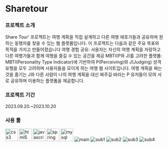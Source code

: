 <h1>Sharetour</h1>
<h3>프로젝트 소개</h3>
<p>Share Tour’ 프로젝트는 여행 계획을 직접 설계하고 다른 여행 애호가들과 공유하며 원하는 동행자를 찾을 수 있는 웹 플랫폼입니다. 이 프로젝트는 다음과 같은 주요 목표와 목적을 가지고 만들어졌습니다
여행 경험 공유: 사용자는 자신의 여행 계획을 자랑하고 다른 여행가들과 함께 여행을 즐길 수 있는 공간을 제공
MBTI(P와 J)를 고려한 플랫폼: MBTI(Personality Type Indicator)에 기반하여 P(Perceiving)와 J(Judging) 성격 유형을 모두 고려하며 사용자들을 모이게 하는 여행 웹 사이트입니다. 여행 계획을 짜는 것을 즐기는 J와 다른 사람이 나의 여행 계획을 대신 짜주길 바라는 P 유저들이 모여 서로 공유하며 이용하는 플랫폼을 제공합니다.</p>
<h3>프로젝트 기간</h3>
<p>2023.09.20.~2023.10.20</p>
<h3>사용 툴</h3>
 <a href="https://www.w3schools.com/css/" target="_blank" rel="noreferrer"><img src="https://www.vectorlogo.zone/logos/w3_css/w3_css-official.svg" alt="css3" width="40" height="40"/></a>
  <a href="https://www.w3.org/html/" target="_blank" rel="noreferrer"><img src="https://www.vectorlogo.zone/logos/w3_html5/w3_html5-ar21.svg" alt="html5" width="40" height="40"/></a>
    <a href="https://developer.mozilla.org/en-US/docs/Web/JavaScript" target="_blank" rel="noreferrer"><img src="https://www.vectorlogo.zone/logos/javascript/javascript-icon.svg" alt="javascript" width="40" height="40"/></a>
    <a href="https://spring.io/" target="_blank" rel="noreferrer"><img src="https://www.vectorlogo.zone/logos/springio/springio-icon.svg" alt="spring" width="40" height="40"/></a>
      <a href="https://www.mysql.com/" target="_blank" rel="noreferrer"><img src="https://www.vectorlogo.zone/logos/mysql/mysql-horizontal.svg" alt="mysql"  height="40"/></a>
<img src="https://github.com/dusdn3391/sharetour/assets/141704712/6f8970d0-c693-4d94-854b-1a43700653ac" alt="main">
<img src="https://github.com/dusdn3391/sharetour/assets/141704712/149479d1-1870-457d-8c53-975a244288f6" alt="sub1">
<img src="https://github.com/dusdn3391/sharetour/assets/141704712/416a2c41-2b04-49e5-81d4-5bad6afb103d" alt="sub2">
<img src="https://github.com/dusdn3391/sharetour/assets/141704712/36cdad4f-af12-46b4-a08b-ed9a7a0b2889" alt="sub3">
<img src="https://github.com/dusdn3391/sharetour/assets/141704712/a41f59f5-bb46-4bd6-b152-71f14b7ac9c7" alt="sub4">
